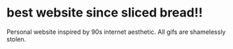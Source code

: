 # best website since sliced bread!!

Personal website inspired by 90s internet aesthetic. All gifs are shamelessly stolen.